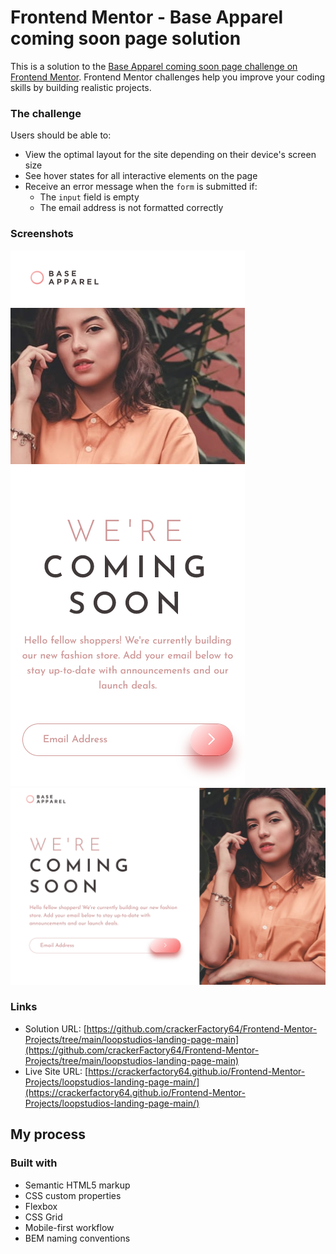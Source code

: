 # Frontend Mentor - Base Apparel coming soon page solution

This is a solution to the [Base Apparel coming soon page challenge on Frontend Mentor](https://www.frontendmentor.io/challenges/base-apparel-coming-soon-page-5d46b47f8db8a7063f9331a0). Frontend Mentor challenges help you improve your coding skills by building realistic projects.

### The challenge

Users should be able to:

- View the optimal layout for the site depending on their device's screen size
- See hover states for all interactive elements on the page
- Receive an error message when the `form` is submitted if:
  - The `input` field is empty
  - The email address is not formatted correctly

### Screenshots

![](./mobile.png)
![](./desktop.png)

### Links

- Solution URL: [https://github.com/crackerFactory64/Frontend-Mentor-Projects/tree/main/loopstudios-landing-page-main](https://github.com/crackerFactory64/Frontend-Mentor-Projects/tree/main/loopstudios-landing-page-main)
- Live Site URL: [https://crackerfactory64.github.io/Frontend-Mentor-Projects/loopstudios-landing-page-main/](https://crackerfactory64.github.io/Frontend-Mentor-Projects/loopstudios-landing-page-main/)

## My process

### Built with

- Semantic HTML5 markup
- CSS custom properties
- Flexbox
- CSS Grid
- Mobile-first workflow
- BEM naming conventions
